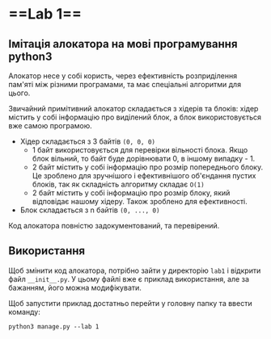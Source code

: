 # ==Lab 1==

## Імітація алокатора на мові програмування python3
Алокатор несе у собі користь, через ефективність розприділення пам'яті між різними програмами, та має спеціальні алгоритми для цього.

Звичайний примітивний алокатор складається з хідерів та блоків: хідер містить у собі інформацію про виділений блок, а блок використовується вже самою програмою.
* Хідер складається з 3 байтів `(0, 0, 0)`
  * 1 байт використовується для перевірки вільності блока. Якщо блок вільний, то байт буде дорівнювати 0, в іншому випадку - 1.
  * 2 байт містить у собі інформацію про розмір попереднього блоку. Це зроблено для зручнішого і ефективнішого об'єндання пустих блоків, так як складність алгоритму складає `O(1)`
  * 2 байт містить у собі інформацію про розмір блоку, який відповідає нашому хідеру. Також зроблено для ефективності.
* Блок складається з n байтів `(0, ..., 0)`

Код алокатора повністю задокументований, та перевірений.

## Використання
Щоб змінити код алокатора, потрібно зайти у директорію `lab1` і відкрити файл `__init__.py`. У цьому файлі вже є приклад використання, але за бажанням, його можна модифікувати.

Щоб запустити приклад достатньо перейти у головну папку та ввести команду:
```
python3 manage.py --lab 1
```
